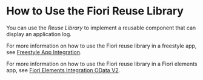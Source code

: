 <!-- loioa094e54ff3234c68a41395e029a3f022 -->

# How to Use the Fiori Reuse Library

You can use the *Reuse Library* to implement a reusable component that can display an application log.

For more information on how to use the Fiori reuse library in a freestyle app, see [Freestyle App Integration](freestyle-app-integration-f0fdb1a.md).

For more information on how to use the Fiori reuse library in a Fiori elements app, see [Fiori Elements Integration OData V2](fiori-elements-integration-odata-v2-69263df.md).


